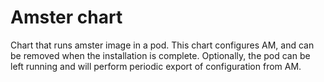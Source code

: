 # Amster chart

Chart that runs amster image in a pod. This chart configures AM, and 
can be removed when the installation is complete. Optionally, the pod
can be left running and will perform periodic export of configuration
from AM.




